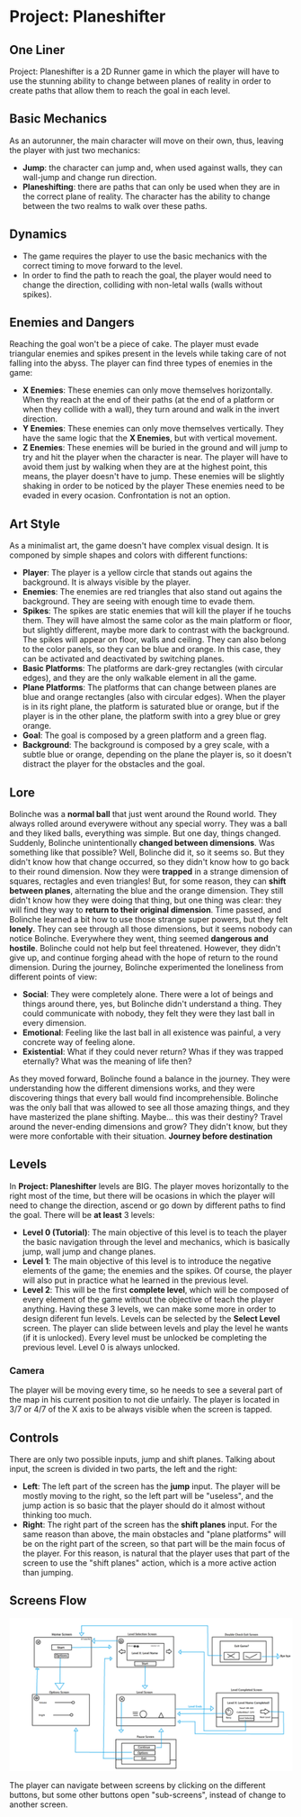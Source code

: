# Project: Planeshifter
## One Liner
Project: Planeshifter is a 2D Runner game in which the player will have to use the stunning ability to change between planes of reality in order to create paths that allow them to reach the goal in each level.

## Basic Mechanics
As an autorunner, the main character will move on their own, thus, leaving the player with just two mechanics:
- **Jump**: the character can jump and, when used against walls, they can wall-jump and change run direction.
- **Planeshifting**: there are paths that can only be used when they are in the correct plane of reality. The character has the ability to change between the two realms to walk over these paths.

## Dynamics
- The game requires the player to use the basic mechanics with the correct timing to move forward to the level.
- In order to find the path to reach the goal, the player would need to change the direction, colliding with non-letal walls (walls without spikes).

## Enemies and Dangers
Reaching the goal won't be a piece of cake. The player must evade triangular enemies and spikes present in the levels while taking care of not falling into the abyss. The player can find three types of enemies in the game:
- **X Enemies**: These enemies can only move themselves horizontally. When thy reach at the end of their paths (at the end of a platform or when they collide with a wall), they turn around and walk in the invert direction.
- **Y Enemies**: These enemies can only move themselves vertically. They have the same logic that the **X Enemies**, but with vertical movement.
- **Z Enemies**: These enemies will be buried in the ground and will jump to try and hit the player when the character is near. The player will have to avoid them just by walking when they are at the highest point, this means, the player doesn't have to jump. These enemies will be slightly shaking in order to be noticed by the player
These enemies need to be evaded in every ocasion. Confrontation is not an option.

## Art Style
As a minimalist art, the game doesn't have complex visual design. It is componed by simple shapes and colors with different functions:
- **Player**: The player is a yellow circle that stands out agains the background. It is always visible by the player.
- **Enemies**: The enemies are red triangles that also stand out agains the background. They are seeing with enough time to evade them.
- **Spikes**: The spikes are static enemies that will kill the player if he touchs them. They will have almost the same color as the main platform or floor, but slightly different, maybe more dark to contrast with the background. The spikes will appear on floor, walls and ceiling. They can also belong to the color panels, so they can be blue and orange. In this case, they can be activated and deactivated by switching planes.
- **Basic Platforms**: The platforms are dark-grey rectangles (with circular edges), and they are the only walkable element in all the game.
- **Plane Platforms**: The platforms that can change between planes are blue and orange rectangles (also with circular edges). When the player is in its right plane, the platform is saturated blue or orange, but if the player is in the other plane, the platform swith into a grey blue or grey orange.
- **Goal**: The goal is composed by a green platform and a green flag.
- **Background**: The background is composed by a grey scale, with a subtle blue or orange, depending on the plane the player is, so it doesn't distract the player for the obstacles and the goal.

## Lore
Bolinche was a **normal ball** that just went around the Round world. They always rolled around everywere without any special worry. They was a ball and they liked balls, everything was simple. 
But one day, things changed. Suddenly, Bolinche unintentionally **changed between dimensions**. Was something like that possible? Well, Bolinche did it, so it seems so. But they didn't know how that change occurred, so they didn't know how to go back to their round dimension. Now they were **trapped** in a strange dimension of squares, rectagles and even triangles! But, for some reason, they can **shift between planes**, alternating the blue and the orange dimension. They still didn't know how they were doing that thing, but one thing was clear: they will find they way to **return to their original dimension**.
Time passed, and Bolinche learned a bit how to use those strange super powers, but they felt **lonely**. They can see through all those dimensions, but it seems nobody can notice Bolinche. Everywhere they went, thing seemed **dangerous and hostile**. Bolinche could not help but feel threatened. However, they didn't give up, and continue forging ahead with the hope of return to the round dimension.
During the journey, Bolinche experimented the loneliness from different points of view:
- **Social**: They were completely alone. There were a lot of beings and things around there, yes, but Bolinche didn't understand a thing. They could communicate with nobody, they felt they were they last ball in every dimension.
- **Emotional**: Feeling like the last ball in all existence was painful, a very concrete way of feeling alone.
- **Existential**: What if they could never return? Whas if they was trapped eternally? What was the meaning of life then?

As they moved forward, Bolinche found a balance in the journey. They were understanding how the different dimensions works, and they were discovering things that every ball would find incomprehensible. Bolinche was the only ball that was allowed to see all those amazing things, and they have masterized the plane shifting. Maybe... this was their destiny? Travel around the never-ending dimensions and grow? They didn't know, but they were more confortable with their situation. **Journey before destination**

## Levels
In **Project: Planeshifter** levels are BIG. The player moves horizontally to the right most of the time, but there will be ocasions in which the player will need to change the direction, ascend or go down by different paths to find the goal.
There will be **at least** 3 levels:
- **Level 0 (Tutorial)**: The main objective of this level is to teach the player the basic navigation through the level and mechanics, which is basically jump, wall jump and change planes.
- **Level 1**: The main objective of this level is to introduce the negative elements of the game; the enemies and the spikes. Of course, the player will also put in practice what he learned in the previous level.
- **Level 2**: This will be the first **complete level**, which will be composed of every element of the game without the objective of teach the player anything.
Having these 3 levels, we can make some more in order to design diferent fun levels.
Levels can be selected by the **Select Level** screen. The player can slide between levels and play the level he wants (if it is unlocked). Every level must be unlocked be completing the previous level. Level 0 is always unlocked.

### Camera
The player will be moving every time, so he needs to see a several part of the map in his current position to not die unfairly. The player is located in 3/7 or 4/7 of the X axis to be always visible when the screen is tapped.

## Controls
There are only two possible inputs, jump and shift planes. Talking about input, the screen is divided in two parts, the left and the right:
- **Left**: The left part of the screen has the **jump** input. The player will be mostly moving to the right, so the left part will be "useless", and the jump action is so basic that the player should do it almost without thinking too much.
- **Right**: The right part of the screen has the **shift planes** input. For the same reason than above, the main obstacles and "plane platforms" will be on the right part of the screen, so that part will be the main focus of the player. For this reason, is natural that the player uses that part of the screen to use the "shift planes" action, which is a more active action than jumping.

## Screens Flow
![](https://github.com/Sanrro10/JanuaryProject/blob/main/Others/Screens%20Flow.png)

The player can navigate between screens by clicking on the different buttons, but some other buttons open "sub-screens", instead of change to another screen.
